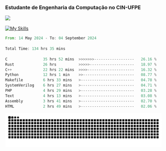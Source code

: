 
### Estudante de Engenharia da Computação no CIN-UFPE
<div>
      <!--<img width=400 src="https://github-readme-stats.vercel.app/api?username=Zed201&show_icons=true&theme=tokyonight" /-->
      <img width=400 src='https://leetcode.card.workers.dev/Zed201?theme=nord&font=baloo&extension=null' />
</div>


[![My Skills](https://skillicons.dev/icons?i=c,cpp,rust,py,java,neovim&theme=dark)](https://skillicons.dev)

<!--START_SECTION:waka-->

```rust
From: 14 May 2024 - To: 04 September 2024

Total Time: 134 hrs 35 mins

C                35 hrs 52 mins  >>>>>>>------------------   26.16 %
Rust             26 hrs          >>>>>--------------------   18.97 %
C++              22 hrs 22 mins  >>>>---------------------   16.32 %
Python           12 hrs 1 min    >>-----------------------   08.77 %
Makefile         6 hrs 33 mins   >------------------------   04.78 %
SystemVerilog    6 hrs 27 mins   >------------------------   04.71 %
PHP              4 hrs 29 mins   >------------------------   03.28 %
Text             4 hrs 13 mins   >------------------------   03.08 %
Assembly         3 hrs 41 mins   >------------------------   02.70 %
HTML             2 hrs 49 mins   >------------------------   02.06 %
```

<!--END_SECTION:waka-->

<picture>
  <source media="(prefers-color-scheme: dark)" srcset="https://github.com/Zed201/Zed201/blob/output/github-contribution-grid-snake-dark.svg" />
  <img alt="github-snake" src="https://github.com/Zed201/Zed201/blob/output/github-contribution-grid-snake-dark.svg" />
</picture>
